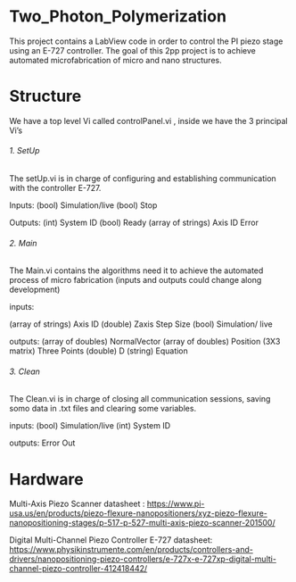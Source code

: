 # Two_Photon_Polymerization
This project contains a LabView code in order to control the PI piezo stage using an E-727 controller. The goal of this 2pp project is to achieve automated microfabrication of micro and nano structures. 



# Structure

We have a top level Vi called  controlPanel.vi , inside we have the 3 principal Vi’s 


###### 1. SetUp

The setUp.vi is in charge of configuring and establishing communication with the controller E-727. 

Inputs:
(bool) Simulation/live 
(bool) Stop



Outputs:
(int) System ID 
(bool) Ready 
(array of strings) Axis ID 
Error

###### 2. Main

The Main.vi contains the algorithms need it to achieve the automated process of micro fabrication  (inputs and outputs could change along development)


inputs:

(array of strings) Axis ID 
(double) Zaxis Step Size 
(bool) Simulation/ live

outputs:
(array of doubles) NormalVector
(array of doubles) Position
(3X3 matrix) Three Points 
(double) D
(string) Equation




###### 3. Clean

The Clean.vi is in charge of closing all communication sessions, saving somo data in .txt files and clearing some variables.


inputs:
(bool) Simulation/live
(int) System ID

outputs:
Error Out


# Hardware
Multi-Axis Piezo Scanner datasheet : https://www.pi-usa.us/en/products/piezo-flexure-nanopositioners/xyz-piezo-flexure-nanopositioning-stages/p-517-p-527-multi-axis-piezo-scanner-201500/

Digital Multi-Channel Piezo Controller E-727 datasheet: https://www.physikinstrumente.com/en/products/controllers-and-drivers/nanopositioning-piezo-controllers/e-727x-e-727xp-digital-multi-channel-piezo-controller-412418442/
